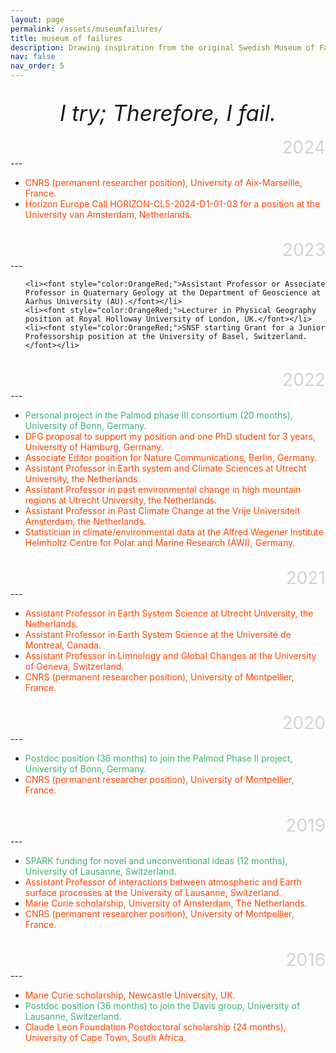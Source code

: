 ```yaml
---
layout: page
permalink: /assets/museumfailures/
title: museum of failures
description: Drawing inspiration from the original Swedish Museum of Failures, I showcase my journey of attempts to secure grants and job opportunities since my PhD. Although most of these endeavours did not yield the desired outcomes, they have all been integral experiences that have sculpted my career and enriched my research. It is, however, critical to highlight that my journey is shared by many, even if our perception of it may be biased due to the prevalence of sharing successes over rejections. Rejection is an inherent part of the journey, one that offers valuable lessons for progress.
nav: false
nav_order: 5
---
```


<br />

<div style="text-align:center; font-size:250%; font-weight:400">
<em>I try; Therefore, I fail. </em>
</div>

<br />

<div style="text-align:right; color:lightgrey; font-size:200%; font-weight:400">
2024
</div>
---

<ul>

<li><font style="color:OrangeRed;">CNRS (permanent researcher position), University of Aix-Marseille, France.</font></li>
<li><font style="color:OrangeRed;">Horizon Europe Call HORIZON-CL5-2024-D1-01-03 for a position at the University van Amsterdam, Netherlands.</font></li>
</ul>
<br />

<div style="text-align:right; color:lightgrey; font-size:200%; font-weight:400">
2023
</div>
---

<ul>

    <li><font style="color:OrangeRed;">Assistant Professor or Associate Professor in Quaternary Geology at the Department of Geoscience at Aarhus University (AU).</font></li>
    <li><font style="color:OrangeRed;">Lecturer in Physical Geography position at Royal Holloway University of London, UK.</font></li>
    <li><font style="color:OrangeRed;">SNSF starting Grant for a Junior Professorship position at the University of Basel, Switzerland.</font></li>

</ul>
<br />

<div style="text-align:right; color:lightgrey; font-size:200%; font-weight:400">
2022
</div>
---

<ul>
    <li><font style="color:MediumSeaGreen;">Personal project in the Palmod phase III consortium (20 months), University of Bonn, Germany.</font></li>
    <li><font style="color:OrangeRed;">DFG proposal to support my position and one PhD student for 3 years, University of Hamburg, Germany.</font></li>
    <li><font style="color:OrangeRed;">Associate Editor position for Nature Communications, Berlin, Germany.</font></li>
    <li><font style="color:OrangeRed;">Assistant Professor in Earth system and Climate Sciences at Utrecht University, the Netherlands.</font></li>
    <li><font style="color:OrangeRed;">Assistant Professor in past environmental change in high mountain regions at Utrecht University, the Netherlands.</font></li>
    <li><font style="color:OrangeRed;">Assistant Professor in Past Climate Change at the Vrije Universiteit Amsterdam, the Netherlands.</font></li>
    <li><font style="color:OrangeRed;">Statistician in climate/environmental data at the Alfred Wegener Institute Helmholtz Centre for Polar and Marine Research (AWI), Germany.</font></li>
</ul>
<br />

<div style="text-align:right; color:lightgrey; font-size:200%; font-weight:400">
2021
</div>
---

<ul>
    <li><font style="color:OrangeRed;">Assistant Professor in Earth System Science at Utrecht University, the Netherlands.</font></li>
    <li><font style="color:OrangeRed;">Assistant Professor in Earth System Science at the Université de Montreal, Canada.</font></li>
    <li><font style="color:OrangeRed;">Assistant Professor in Limnology and Global Changes at the University of Geneva, Switzerland.</font></li>
    <li><font style="color:OrangeRed;">CNRS (permanent researcher position), University of Montpellier, France.</font></li>
</ul>
<br />

<div style="text-align:right; color:lightgrey; font-size:200%; font-weight:400">
2020
</div>
---

<ul>
    <li><font style="color:MediumSeaGreen;">Postdoc position (36 months) to join the Palmod Phase II project, University of Bonn, Germany.</font></li>
    <li><font style="color:OrangeRed;">CNRS (permanent researcher position), University of Montpellier, France.</font></li>
</ul>
<br />

<div style="text-align:right; color:lightgrey; font-size:200%; font-weight:400">
2019
</div>
---

<ul>
    <li><font style="color:MediumSeaGreen;">SPARK funding for novel and unconventional ideas (12 months), University of Lausanne, Switzerland.</font></li>
    <li><font style="color:OrangeRed;">Assistant Professor of interactions between atmospheric and Earth surface processes at the University of Lausanne, Switzerland.</font></li>
    <li><font style="color:OrangeRed;">Marie Curie scholarship, University of Amsterdam, The Netherlands.</font></li>
    <li><font style="color:OrangeRed;">CNRS (permanent researcher position), University of Montpellier, France.</font></li>
</ul>
<br />

<div style="text-align:right; color:lightgrey; font-size:200%; font-weight:400">
2016
</div>
---

<ul>
    <li><font style="color:OrangeRed;">Marie Curie scholarship, Newcastle University, UK.</font></li>
    <li><font style="color:MediumSeaGreen;">Postdoc position (36 months) to join the Davis group, University of Lausanne, Switzerland.</font></li>
    <li><font style="color:OrangeRed;">Claude Leon Foundation Postdoctoral scholarship (24 months), University of Cape Town, South Africa.</font></li>
</ul>
<br />
